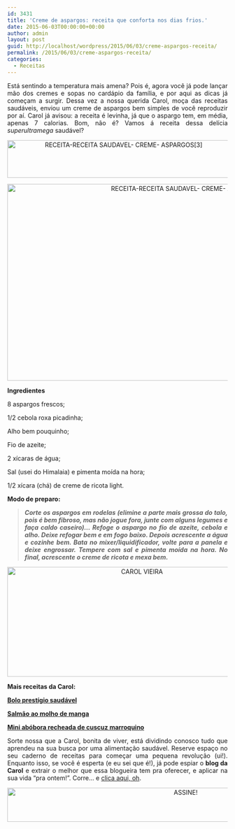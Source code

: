 ```yaml
---
id: 3431
title: 'Creme de aspargos: receita que conforta nos dias frios.'
date: 2015-06-03T00:00:00+00:00
author: admin
layout: post
guid: http://localhost/wordpress/2015/06/03/creme-aspargos-receita/
permalink: /2015/06/03/creme-aspargos-receita/
categories:
  - Receitas
---
```

<p align="justify">
  Está sentindo a temperatura mais amena? Pois é, agora você já pode lançar mão dos cremes e sopas no cardápio da família, e por aqui as dicas já começam a surgir. Dessa vez a nossa querida Carol, moça das receitas saudáveis, enviou um creme de aspargos bem simples de você reproduzir por aí. Carol já avisou: a receita é levinha, já que o aspargo tem, em média, apenas 7 calorias. Bom, não é? Vamos á receita dessa delícia <em>superultramega</em> saudável?
</p>

<p align="center">
  <a href="http://www.trololodemulher.com.br/blog/wp-content/uploads/2015/06/RECEITA-RECEITA-SAUDAVEL-CREME-ASPARGOS3.png"><img class="alignnone size-full wp-image-10996" src="http://www.trololodemulher.com.br/blog/wp-content/uploads/2015/06/RECEITA-RECEITA-SAUDAVEL-CREME-ASPARGOS3.png" alt="RECEITA-RECEITA SAUDAVEL- CREME- ASPARGOS[3]" width="516" height="86" /></a>
</p>

<p align="center">
  <a href="http://www.trololodemulher.com.br/blog/wp-content/uploads/2015/06/RECEITA-RECEITA-SAUDAVEL-CREME-ASPARGOS.jpg"><img class="alignnone size-full wp-image-10995" src="http://www.trololodemulher.com.br/blog/wp-content/uploads/2015/06/RECEITA-RECEITA-SAUDAVEL-CREME-ASPARGOS.jpg" alt="RECEITA-RECEITA SAUDAVEL- CREME- ASPARGOS" width="800" height="450" /></a>
</p>

<p align="justify">
  <strong>Ingredientes</strong>
</p>

<p align="justify">
  8 aspargos frescos;
</p>

<p align="justify">
  1/2 cebola roxa picadinha;
</p>

<p align="justify">
  Alho bem pouquinho;
</p>

<p align="justify">
  Fio de azeite;
</p>

<p align="justify">
  2 xícaras de água;
</p>

<p align="justify">
  Sal (usei do Himalaia) e pimenta moída na hora;
</p>

<p align="justify">
  1/2 xícara (chá) de creme de ricota light.
</p>

<p align="justify">
  <strong>Modo de preparo:</strong>
</p>

> <p align="justify">
>   <em><strong>Corte os aspargos em rodelas (elimine a parte mais grossa do talo, pois é bem fibroso, mas não jogue fora, junte com alguns legumes e faça caldo caseiro)… Refoge o aspargo no fio de azeite, cebola e alho. Deixe refogar bem e em fogo baixo. Depois acrescente a água e cozinhe bem. Bata no mixer/liquidificador, volte para a panela e deixe engrossar. Tempere com sal e pimenta moída na hora. No final, acrescente o creme de ricota e mexa bem.</strong></em>
> </p>

<p align="center">
  <a href="http://www.trololodemulher.com.br/blog/wp-content/uploads/2014/07/CAROL-VIEIRA.png"><img class="alignnone size-full wp-image-10204" src="http://www.trololodemulher.com.br/blog/wp-content/uploads/2014/07/CAROL-VIEIRA.png" alt="CAROL VIEIRA" width="600" height="251" /></a>
</p>

<p align="justify">
  <strong>Mais receitas da Carol:</strong>
</p>

<p align="justify">
  <a href="http://www.trololodemulher.com.br/2015/05/20/bolo-prestigio-saudavel/" target="_blank"><strong>Bolo prestígio saudável</strong></a>
</p>

<p align="justify">
  <a href="http://www.trololodemulher.com.br/2015/05/06/salmao-molho-manga/" target="_blank"><strong>Salmão ao molho de manga</strong></a>
</p>

<p align="justify">
  <a href="http://www.trololodemulher.com.br/2015/03/25/abobora-cuscuz-marroquino/" target="_blank"><strong>Mini abóbora recheada de cuscuz marroquino</strong></a>
</p>

<p align="justify">
  Sorte nossa que a Carol, bonita de viver, está dividindo conosco tudo que aprendeu na sua busca por uma alimentação saudável. Reserve espaço no seu caderno de receitas para começar uma pequena revolução (ui!). Enquanto isso, se você é esperta (e eu sei que é!), já pode espiar o <strong>blog da Carol</strong> e extrair o melhor que essa blogueira tem pra oferecer, e aplicar na sua vida “pra ontem!”. Corre… e <a href="http://mundocarolvieira.blogspot.com.br/" target="_blank">clica aqui, oh</a>.
</p>

<p align="center">
  <a href="http://feedburner.google.com/fb/a/mailverify?uri=blogBichaFemea&loc=en_US" target="_blank"><img class="alignnone size-full wp-image-10439" src="http://www.trololodemulher.com.br/blog/wp-content/uploads/2014/09/ASSINE.png" alt="ASSINE!" width="800" height="78" /></a>
</p>

<p align="justify">